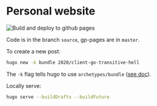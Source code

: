 # Personal website

![Build and deploy to github pages](https://github.com/maelvls/maelvls.github.io/workflows/Build%20and%20deploy%20to%20github%20pages/badge.svg?branch=source)

Code is in the branch `source`, gp-pages are in `master`.

To create a new post:

```sh
hugo new -k bundle 2020/client-go-transitive-hell
```

The `-k` flag tells hugo to use `archetypes/bundle` ([see
doc](https://gohugo.io/content-management/archetypes/#directory-based-archetypes)).

Locally serve:

```sh
hugo serve --buildDrafts --buildFuture
```
